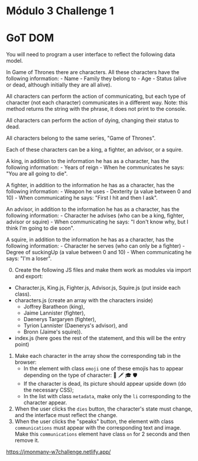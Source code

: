 # Módulo 3 Challenge 1

# GoT DOM

You will need to program a user interface to reflect the following data model.

In Game of Thrones there are characters. All these characters have the following information: - Name - Family they belong to - Age - Status (alive or dead, although initially they are all alive).

All characters can perform the action of communicating, but each type of character (not each character) communicates in a different way. Note: this method returns the string with the phrase, it does not print to the console.

All characters can perform the action of dying, changing their status to dead.

All characters belong to the same series, "Game of Thrones".

Each of these characters can be a king, a fighter, an advisor, or a squire.

A king, in addition to the information he has as a character, has the following information: - Years of reign - When he communicates he says: "You are all going to die".

A fighter, in addition to the information he has as a character, has the following information: - Weapon he uses - Dexterity (a value between 0 and 10) - When communicating he says: "First I hit and then I ask".

An advisor, in addition to the information he has as a character, has the following information: - Character he advises (who can be a king, fighter, advisor or squire) - When communicating he says: "I don't know why, but I think I'm going to die soon".

A squire, in addition to the information he has as a character, has the following information: - Character he serves (who can only be a fighter) - Degree of suckingUp (a value between 0 and 10) - When communicating he says: "I'm a loser".

0. Create the following JS files and make them work as modules via import and export:

-   Character.js, King.js, Fighter.js, Advisor.js, Squire.js (put inside each class).
-   characters.js (create an array with the characters inside)
    -   Joffrey Baratheon (king),
    -   Jaime Lannister (fighter),
    -   Daenerys Targaryen (fighter),
    -   Tyrion Lannister (Daenerys's advisor), and
    -   Bronn (Jaime's squire)).
-   index.js (here goes the rest of the statement, and this will be the entry point)

1. Make each character in the array show the corresponding tab in the browser:
    - In the element with class `emoji` one of these emojis has to appear depending on the type of character: 👑 🗡 🎓 🛡
    - If the character is dead, its picture should appear upside down (do the necessary CSS);
    - In the list with class `metadata`, make only the `li` corresponding to the character appear.
2. When the user clicks the `dies` button, the character's state must change, and the interface must reflect the change.
3. When the user clicks the "speaks" button, the element with class `communications` must appear with the corresponding text and image. Make this `communications` element have class `on` for 2 seconds and then remove it.

https://jmonmany-w7challenge.netlify.app/


